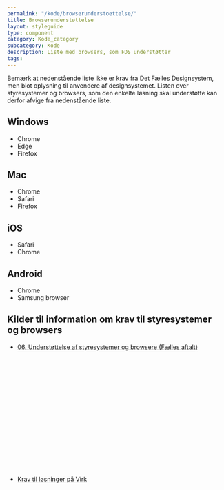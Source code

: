 ```yaml
---
permalink: "/kode/browserunderstoettelse/"
title: Browserunderstøttelse
layout: styleguide
type: component
category: Kode_category
subcategory: Kode
description: Liste med browsers, som FDS understøtter
tags: 
---
```



Bemærk at nedenstående liste ikke er krav fra Det Fælles Designsystem, men blot oplysning til anvendere af designsystemet. Listen over styresystemer og browsers, som den enkelte løsning skal understøtte kan derfor afvige fra nedenstående liste.

## Windows
- Chrome
- Edge
- Firefox

## Mac
- Chrome
- Safari
- Firefox

## iOS
- Safari
- Chrome

## Android
- Chrome
- Samsung browser

## Kilder til information om krav til styresystemer og browsers

- <a href="https://arkitektur.digst.dk/node/1194#06-understttelse-af-styresystemer-og-browsere-flle" target="_blank" class="icon-link">06. Understøttelse af styresystemer og browsere (Fælles aftalt)<svg class="icon-svg" focusable="false" aria-hidden="true"><use xlink:href="#open-in-new"></use></svg></a>
- <a href="https://virk.dk/vejledning/virk-for-myndigheder/for-myndigheder-saadan-kommer-man-paa-virk/#Krav-til-loesninger-paa-Virk" target="_blank" class="icon-link">Krav til løsninger på Virk<svg class="icon-svg" focusable="false" aria-hidden="true"><use xlink:href="#open-in-new"></use></svg></a>